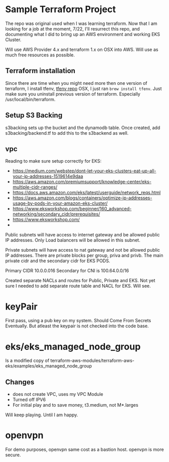 # Sample Terraform Project
The repo was original used when I was learning terraform.
Now that I am looking for a job at the moment, 7/22, I'll resurrect this 
repo, and documenting what I did to bring up an AWS environment and working
EKS Cluster.

Will use AWS Provider 4.x and terraform 1.x on OSX into AWS. Will use as much
free resources as possible.

## Terraform installation
Since there are time when you might need more then one version of terraform, 
I install tfenv,
[tfenv repo](https://github.com/tfutils/tfenv)
OSX, I just ran `brew install tfenv`. Just make sure you uninstall previous 
version of terraform. Especially /usr/local/bin/terraform.

## Setup S3 Backing
s3backing sets up the bucket and the dynamodb table.
Once created, add s3backing/backend.tf to add this to the s3backend as well.

## vpc
Reading to make sure setup correctly for EKS:
- https://medium.com/webstep/dont-let-your-eks-clusters-eat-up-all-your-ip-addresses-1519614e9daa
- https://aws.amazon.com/premiumsupport/knowledge-center/eks-multiple-cidr-ranges/
- https://docs.aws.amazon.com/eks/latest/userguide/network_reqs.html
- https://aws.amazon.com/blogs/containers/optimize-ip-addresses-usage-by-pods-in-your-amazon-eks-cluster/
- https://www.eksworkshop.com/beginner/160_advanced-networking/secondary_cidr/prerequisites/
- https://www.eksworkshop.com/
- 
Public subnets will have access to internet gateway and be allowed public IP 
addresses. Only Load balancers will be allowed in this subnet.

Private subnets will have access to nat gateway and not be allowed public IP 
addresses. There are private blocks per group, priva and privb. The main 
private cidr and the secondary cidr for EKS PODS. 

Primary CIDR 10.0.0.016
Secondary for CNI is 100.64.0.0/16

Created separate NACLs and routes for Public, Private and EKS.
Not yet sure I needed to add separate route table and NACL for EKS.  Will see.

# keyPair
First pass, using a pub key on my system. Should Come From Secrets Eventually.
But atleast the keypair is not checked into the code base.

# eks/eks_managed_node_group
Is a modified copy of terraform-aws-modules/terraform-aws-eks/examples/eks_managed_node_group
## Changes
* does not create VPC, uses my VPC Module
* Turned off IPV6
* For initial play and to save money, t3.medium, not M*.larges

Will keep playing. Until I am happy.

# openvpn
For demo purposes, openvpn same cost as a bastion host.  openvpn is more secure.
